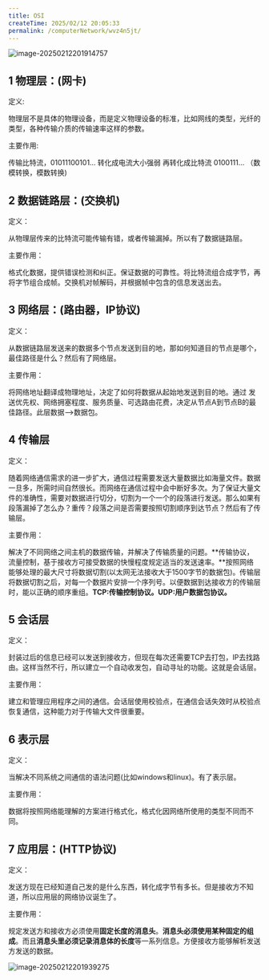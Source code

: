 ```yaml
---
title: OSI
createTime: 2025/02/12 20:05:33
permalink: /computerNetwork/wvz4n5jt/
---
```


![image-20250212201914757](https://afuo-blog.oss-cn-beijing.aliyuncs.com/notes/computerNetwrok.assets/image-20250212201914757.png)

## 1 物理层：(网卡)

定义:

物理层不是具体的物理设备，而是定义物理设备的标准，比如网线的类型，光纤的类型，各种传输介质的传输速率这样的参数。

主要作用:

传输比特流，01011100101… 转化成电流大小强弱 再转化成比特流 0100111… （数模转换，模数转换)

## 2 数据链路层：(交换机)

定义：

从物理层传来的比特流可能传输有错，或者传输漏掉。所以有了数据链路层。

主要作用：

格式化数据，提供错误检测和纠正。保证数据的可靠性。将比特流组合成字节，再将字节组合成帧。交换机对帧解码，并根据帧中包含的信息发送出去。

## 3 网络层：(路由器，IP协议)

定义：

从数据链路层发送来的数据多个节点发送到目的地，那如何知道目的节点是哪个，最佳路径是什么？然后有了网络层。

主要作用：

将网络地址翻译成物理地址，决定了如何将数据从起始地发送到目的地。通过 发送优先权、网络拥塞程度、服务质量、可选路由花费，决定从节点A到节点B的最佳路径。此层数据——>数据包。

## 4 传输层

定义：

随着网络通信需求的进一步扩大，通信过程需要发送大量数据比如海量文件。数据一旦多，所需时间自然很长。而网络在通信过程中会中断好多次。为了保证大量文件的准确性，需要对数据进行切分，切割为一个一个的段落进行发送。那么如果有段落漏掉了怎么办？重传？段落之间是否需要按照切割顺序到达节点？然后有了传输层。

主要作用：

解决了不同网络之间主机的数据传输，并解决了传输质量的问题。**传输协议，流量控制，基于接收方可接受数据的快慢程度规定适当的发送速率。**按照网络能够处理的最大尺寸将数据切割(以太网无法接收大于1500字节的数据包)。传输层将数据切割之后，对每一个数据片安排一个序列号。以便数据到达接收方的传输层时，能以正确的顺序重组。**TCP:传输控制协议。UDP:用户数据包协议。**

## 5 会话层

定义：

封装过后的信息已经可以发送到接收方，但现在每次还需要TCP去打包，IP去找路由。这样当然不行，所以建立一个自动收发包，自动寻址的功能。这就是会话层。

主要作用：

建立和管理应用程序之间的通信。会话层使用校验点，在通信会话失效时从校验点恢复通信，这种能力对于传输大文件很重要。

## 6 表示层

定义：

当解决不同系统之间通信的语法问题(比如windows和linux)。有了表示层。

主要作用：

数据将按照网络能理解的方案进行格式化，格式化因网络所使用的类型不同而不同。

## 7 应用层：(HTTP协议)

定义：

发送方现在已经知道自己发的是什么东西，转化成字节有多长。但是接收方不知道，所以应用层的网络协议诞生了。

主要作用：

规定发送方和接收方必须使用**固定长度的消息头**。**消息头必须使用某种固定的组成**。而且**消息头里必须记录消息体的长度**等一系列信息。方便接收方能够解析发送方发送的数据。

![image-20250212201939275](https://afuo-blog.oss-cn-beijing.aliyuncs.com/notes/computerNetwrok.assets/image-20250212201939275.png)
